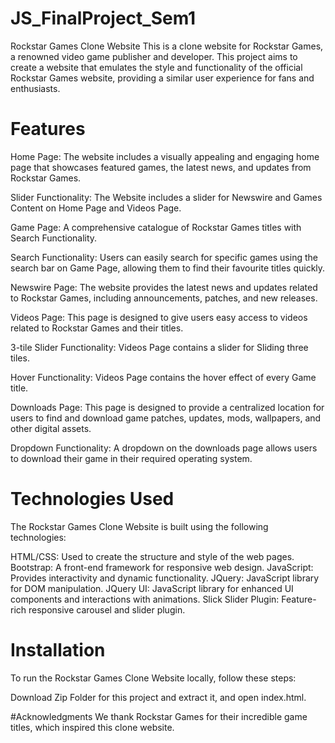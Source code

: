 # JS_FinalProject_Sem1
Rockstar Games Clone Website
This is a clone website for Rockstar Games, a renowned video game publisher and developer. This project aims to create a website that emulates the style and functionality of the official Rockstar Games website, providing a similar user experience for fans and enthusiasts.

# Features
Home Page: The website includes a visually appealing and engaging home page that showcases featured games, the latest news, and updates from Rockstar Games.

Slider Functionality: The Website includes a slider for Newswire and Games Content on Home Page and Videos Page.

Game Page: A comprehensive catalogue of Rockstar Games titles with Search Functionality.

Search Functionality: Users can easily search for specific games using the search bar on Game Page, allowing them to find their favourite titles quickly.

Newswire Page: The website provides the latest news and updates related to Rockstar Games, including announcements, patches, and new releases.

Videos Page: This page is designed to give users easy access to videos related to Rockstar Games and their titles.

3-tile Slider Functionality: Videos Page contains a slider for Sliding three tiles. 

Hover Functionality: Videos Page contains the hover effect of every Game title.

Downloads Page: This page is designed to provide a centralized location for users to find and download game patches, updates, mods, wallpapers, and other digital assets.

Dropdown Functionality: A dropdown on the downloads page allows users to download their game in their required operating system.

# Technologies Used
The Rockstar Games Clone Website is built using the following technologies:

HTML/CSS: Used to create the structure and style of the web pages.
Bootstrap: A front-end framework for responsive web design.
JavaScript: Provides interactivity and dynamic functionality.
JQuery: JavaScript library for DOM manipulation.
JQuery UI: JavaScript library for enhanced UI components and interactions with animations.
Slick Slider Plugin: Feature-rich responsive carousel and slider plugin.

# Installation
To run the Rockstar Games Clone Website locally, follow these steps:

Download Zip Folder for this project and extract it, and open index.html.

#Acknowledgments
We thank Rockstar Games for their incredible game titles, which inspired this clone website.
